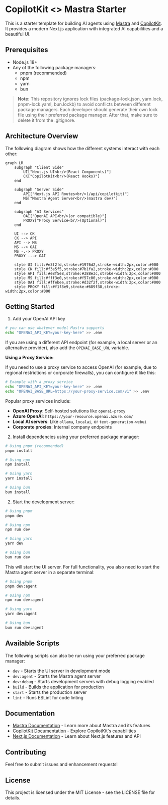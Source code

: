 # CopilotKit <> Mastra Starter

This is a starter template for building AI agents using [Mastra](https://mastra.ai) and [CopilotKit](https://copilotkit.ai). It provides a modern Next.js application with integrated AI capabilities and a beautiful UI.

## Prerequisites

- Node.js 18+ 
- Any of the following package managers:
  - pnpm (recommended)
  - npm
  - yarn
  - bun

> **Note:** This repository ignores lock files (package-lock.json, yarn.lock, pnpm-lock.yaml, bun.lockb) to avoid conflicts between different package managers. Each developer should generate their own lock file using their preferred package manager. After that, make sure to delete it from the .gitignore.



## Architecture Overview

The following diagram shows how the different systems interact with each other:

```mermaid
graph LR
    subgraph "Client Side"
        UI["Next.js UI<br/>(React Components)"]
        CK["CopilotKit<br/>(React Hooks)"]
    end
    
    subgraph "Server Side"
        API["Next.js API Routes<br/>(/api/copilotkit)"]
        MS["Mastra Agent Server<br/>(mastra dev)"]
    end
    
    subgraph "AI Services"
        OAI["OpenAI API<br/>(or compatible)"]
        PROXY["Proxy Service<br/>(Optional)"]
    end
    
    UI --> CK
    CK --> API
    API --> MS
    MS --> OAI
    MS -.-> PROXY
    PROXY -.-> OAI
    
    style UI fill:#e3f2fd,stroke:#1976d2,stroke-width:2px,color:#000
    style CK fill:#f3e5f5,stroke:#7b1fa2,stroke-width:2px,color:#000
    style API fill:#e8f5e8,stroke:#388e3c,stroke-width:2px,color:#000
    style MS fill:#fff3e0,stroke:#f57c00,stroke-width:2px,color:#000
    style OAI fill:#ffebee,stroke:#d32f2f,stroke-width:2px,color:#000
    style PROXY fill:#f1f8e9,stroke:#689f38,stroke-width:2px,color:#000
```

## Getting Started

1. Add your OpenAI API key
```bash
# you can use whatever model Mastra supports
echo "OPENAI_API_KEY=your-key-here" >> .env
```

   If you are using a different API endpoint (for example, a local server or an alternative provider), also add the `OPENAI_BASE_URL` variable.

   **Using a Proxy Service:**
   
   If you need to use a proxy service to access OpenAI (for example, due to regional restrictions or corporate firewalls), you can configure it like this:
   
   ```bash
   # Example with a proxy service
   echo "OPENAI_API_KEY=your-key-here" >> .env
   echo "OPENAI_BASE_URL=https://your-proxy-service.com/v1" >> .env
   ```
   
   Popular proxy services include:
   - **OpenAI Proxy**: Self-hosted solutions like `openai-proxy`
   - **Azure OpenAI**: `https://your-resource.openai.azure.com/`
   - **Local AI servers**: Like `ollama`, `localai`, or `text-generation-webui`
   - **Corporate proxies**: Internal company endpoints


2. Install dependencies using your preferred package manager:
```bash
# Using pnpm (recommended)
pnpm install

# Using npm
npm install

# Using yarn
yarn install

# Using bun
bun install
```

2. Start the development server:
```bash
# Using pnpm
pnpm dev

# Using npm
npm run dev

# Using yarn
yarn dev

# Using bun
bun run dev
```





This will start the UI server. For full functionality, you also need to start the Mastra agent server in a separate terminal:

```bash
# Using pnpm
pnpm dev:agent

# Using npm
npm run dev:agent

# Using yarn
yarn dev:agent

# Using bun
bun run dev:agent
```

## Available Scripts
The following scripts can also be run using your preferred package manager:
- `dev` - Starts the UI server in development mode
- `dev:agent` - Starts the Mastra agent server
- `dev:debug` - Starts development servers with debug logging enabled
- `build` - Builds the application for production
- `start` - Starts the production server
- `lint` - Runs ESLint for code linting

## Documentation

- [Mastra Documentation](https://mastra.ai/en/docs) - Learn more about Mastra and its features
- [CopilotKit Documentation](https://docs.copilotkit.ai) - Explore CopilotKit's capabilities
- [Next.js Documentation](https://nextjs.org/docs) - Learn about Next.js features and API

## Contributing

Feel free to submit issues and enhancement requests!

## License

This project is licensed under the MIT License - see the LICENSE file for details.